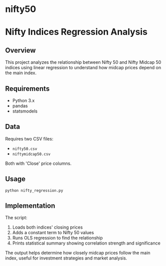 # nifty50

# Nifty Indices Regression Analysis

## Overview
This project analyzes the relationship between Nifty 50 and Nifty Midcap 50 indices using linear regression to understand how midcap prices depend on the main index.

## Requirements
- Python 3.x
- pandas
- statsmodels

## Data
Requires two CSV files:
- `nifty50.csv`
- `niftymidcap50.csv`

Both with 'Close' price columns.

## Usage
```
python nifty_regression.py
```

## Implementation
The script:
1. Loads both indices' closing prices
2. Adds a constant term to Nifty 50 values
3. Runs OLS regression to find the relationship
4. Prints statistical summary showing correlation strength and significance

The output helps determine how closely midcap prices follow the main index, useful for investment strategies and market analysis.
